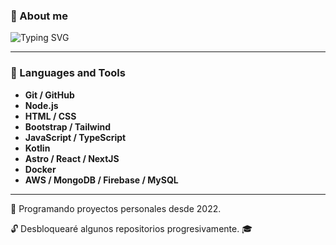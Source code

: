 ### 👤 About me

![Typing SVG](https://readme-typing-svg.demolab.com?font=IBM+Plex+Mono&size=30&duration=4400&pause=1000&color=F7E724&background=000000&center=true&vCenter=true&width=700&height=80&lines=%3Cigs-code+to%3D%22develop%22%3E;Hi!+%F0%9F%91%8B%2C++I'm+Iv%C3%A1n+Gonz%C3%A1lez;...a+humble+programming+student+%F0%9F%91%A8%F0%9F%8F%BB%E2%80%8D%F0%9F%92%BB;%3C%2Figs-code%3E)

---

### 🔧 Languages and Tools
* **Git / GitHub**
* **Node.js**
* **HTML / CSS**
* **Bootstrap / Tailwind**
* **JavaScript / TypeScript**
* **Kotlin**
* **Astro / React / NextJS**
* **Docker**
* **AWS / MongoDB / Firebase / MySQL**

---
🌠 Programando proyectos personales desde 2022.<p>
🔓 Desbloquearé algunos repositorios progresivamente. 🎓
